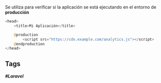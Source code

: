 Se utiliza para verificar si la aplicación se está ejecutando en el entorno de **producción**

```php
<head>
    <title>Mi Aplicación</title>

    @production
        <script src="https://cdn.example.com/analytics.js"></script>
    @endproduction
</head>
```
## Tags

##### #Laravel